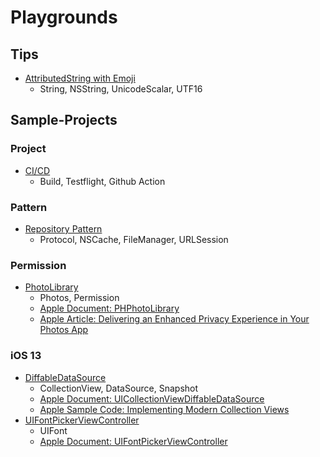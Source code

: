 # Playgrounds
## Tips
- [AttributedString with Emoji](https://github.com/Soohyeon-Lee/Playgrounds/blob/main/Tips/AttributedString%20with%20Emoji.md)
  - String, NSString, UnicodeScalar, UTF16
## Sample-Projects
### Project
- [CI/CD](https://github.com/Soohyeon-Lee/Playgrounds/tree/main/Sample%20Projects/Project-CI:CD)
  - Build, Testflight, Github Action

### Pattern
- [Repository Pattern](https://github.com/Soohyeon-Lee/Playgrounds/tree/main/Sample%20Projects/Pattern-Repository)
  - Protocol, NSCache, FileManager, URLSession

### Permission
- [PhotoLibrary](https://github.com/Soohyeon-Lee/Playgrounds/tree/main/Sample%20Projects/Permission-PhotoLibrary)
  - Photos, Permission
  - [Apple Document: PHPhotoLibrary](https://developer.apple.com/documentation/photokit/phphotolibrary)
  - [Apple Article: Delivering an Enhanced Privacy Experience in Your Photos App](https://developer.apple.com/documentation/photokit/delivering_an_enhanced_privacy_experience_in_your_photos_app)

### iOS 13
- [DiffableDataSource](https://github.com/Soohyeon-Lee/Playgrounds/tree/main/Sample%20Projects/iOS13-DiffableDataSource)
  - CollectionView, DataSource, Snapshot
  - [Apple Document: UICollectionViewDiffableDataSource](https://developer.apple.com/documentation/uikit/uicollectionviewdiffabledatasource)
  - [Apple Sample Code: Implementing Modern Collection Views](https://developer.apple.com/documentation/uikit/views_and_controls/collection_views/implementing_modern_collection_views)
- [UIFontPickerViewController](https://github.com/Soohyeon-Lee/Playgrounds/tree/main/Sample%20Projects/iOS13-UIFontPickerViewController)
  - UIFont
  - [Apple Document: UIFontPickerViewController](https://developer.apple.com/documentation/uikit/uifontpickerviewcontroller)